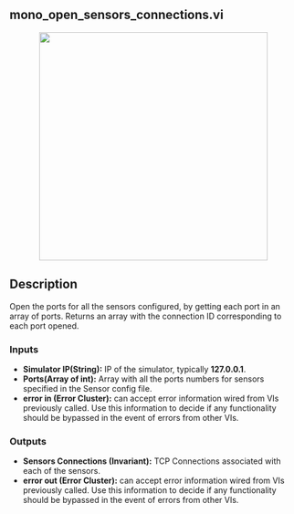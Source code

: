 ## mono_open_sensors_connections.vi	
<p align="center">	
<img src="https://github.com/monoDriveIO/client/raw/master/WikiPhotos/LV_client/sensors/monoDrive_lvlib_mono__open_sensors_connections.png" 
width="400"  />
</p>

 ## Description	
Open the ports for all the sensors configured, by getting each port in an array of ports. Returns an array with the connection ID corresponding to each port opened.	
### Inputs	

 - **Simulator IP(String):**  IP of the simulator, typically **127.0.0.1**.	
- **Ports(Array of int):** Array with all the ports numbers for sensors specified in the Sensor config file.	
- **error in (Error Cluster):** can accept error information wired from VIs previously called. Use this information to decide if any functionality should be bypassed in the event of errors from other VIs.	

 ### Outputs	

 - **Sensors Connections (Invariant):** TCP Connections associated with each of the sensors.	
- **error out (Error Cluster):** can accept error information wired from VIs previously called. Use this information to decide if any functionality should be bypassed in the event of errors from other VIs.
